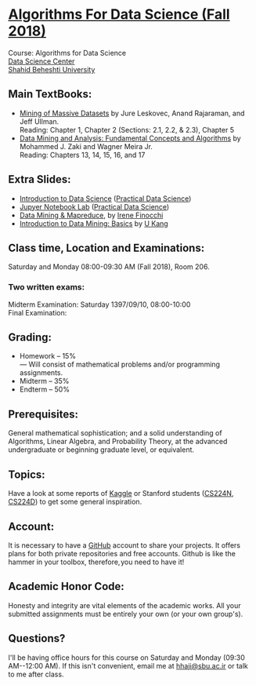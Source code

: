 # [Algorithms For Data Science (Fall 2018)](http://facultymembers.sbu.ac.ir/hhaji/algorithms-for-data-science/)
Course: Algorithms for Data Science <br>
[Data Science Center](http://ds.sbu.ac.ir)<br> 
[Shahid Beheshti University](http://www.sbu.ac.ir/)

## Main TextBooks:
* [Mining of Massive Datasets](http://web.stanford.edu/class/cs246/handouts.html) by Jure Leskovec, Anand Rajaraman, and Jeff Ullman.<br>
Reading: Chapter 1, Chapter 2 (Sections: 2.1, 2.2, & 2.3), Chapter 5
* [Data Mining and Analysis: Fundamental Concepts and Algorithms](http://www.dataminingbook.info/pmwiki.php/Main/BookResources) by Mohammed J. Zaki and Wagner Meira Jr.<br>
Reading: Chapters 13, 14, 15, 16, and 17

## Extra Slides:
* [Introduction to Data Science](http://www.datasciencecourse.org/notes/intro/intro.pdf) ([Practical Data Science](http://www.datasciencecourse.org/lectures/))
* [Jupyer Notebook Lab](http://www.datasciencecourse.org/notes/jupyter/jupyter.pdf) ([Practical Data Science](http://www.datasciencecourse.org/lectures/))
* [Data Mining & Mapreduce,](http://twiki.di.uniroma1.it/pub/BDC/Schedule/lecture6_march31_2014.pdf) by [Irene Finocchi](http://wwwusers.di.uniroma1.it/~finocchi/) 
* [Introduction to Data Mining: Basics](https://datalab.snu.ac.kr/~ukang/courses/18S-DM/L2-basics.pdf) by [U Kang](https://datalab.snu.ac.kr/~ukang/)


## Class time, Location and Examinations:
Saturday and Monday 08:00-09:30 AM (Fall 2018), Room 206. 

### Two written exams:
Midterm Examination: Saturday 1397/09/10, 08:00-10:00 <br>
Final Examination:

## Grading:
* Homework – 15% <br>
— Will consist of mathematical problems and/or programming assignments.
* Midterm – 35%
* Endterm – 50%

## Prerequisites:
General mathematical sophistication; and a solid understanding of Algorithms, Linear Algebra, and Probability Theory, at the advanced undergraduate or beginning graduate level, or equivalent.

## Topics:
Have a look at some reports of [Kaggle](https://www.kaggle.com/) or Stanford students ([CS224N](http://nlp.stanford.edu/courses/cs224n/2015/), [CS224D](http://cs224d.stanford.edu/reports_2016.html)) to get some general inspiration.

## Account:
It is necessary to have a [GitHub](https://github.com/) account to share your projects. It offers plans for both private repositories and free accounts. Github is like the hammer in your toolbox, therefore, you need to have it!

## Academic Honor Code:
Honesty and integrity are vital elements of the academic works. All your submitted assignments must be entirely your own (or your own group's).

## Questions?
I'll be having office hours for this course on Saturday and Monday (09:30 AM--12:00 AM). If this isn't convenient, email me at hhaji@sbu.ac.ir or talk to me after class.
